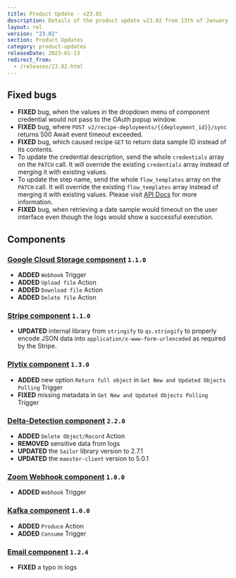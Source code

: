 ```yaml
---
title: Product Update - v23.02
description: Details of the product update v23.02 from 13th of January 2023.
layout: rel
version: "23.02"
section: Product Updates
category: product-updates
releaseDate: 2023-01-13
redirect_from:
  - /releases/23.02.html
---
```


## Fixed bugs

*   **FIXED** bug, when the values in the dropdown menu of component credential would not pass to the OAuth popup window.
*   **FIXED** bug, where `POST v2/recipe-deployments/{{deployment_id}}/sync` returns 500 Await event timeout exceeded.
*   **FIXED** bug, which caused recipe `GET` to return data sample ID instead of its contents.
  *   To update the credential description, send the whole `credentials` array on the `PATCH` call. It will override the existing `credentials` array instead of merging it with existing values.
  *   To update the step name, send the whole `flow_templates` array on the `PATCH` call. It will override the existing `flow_templates` array instead of merging it with existing values. Please visit [API Docs](({{site.data.tenant.apiDocsUri}}/v2#/recipes/patch_recipes__recipe_id)) for more information.
*   **FIXED** bug, when retrieving a date sample would timeout on the user interface even though the logs would show a successful execution.

## Components

### [Google Cloud Storage component](/components/google-cloud-storage/) `1.1.0`

*   **ADDED**  `Webhook` Trigger
*   **ADDED**  `Upload file` Action
*   **ADDED**  `Download file` Action
*   **ADDED**  `Delete file` Action

### [Stripe component](/components/stripe/) `1.1.0`

*   **UPDATED**  internal library from `stringify` to `qs.stringify` to properly encode JSON data into `application/x-www-form-urlencoded` as required by the Stripe.

### [Plytix component](/components/plytix/) `1.3.0`

*   **ADDED**  new option `Return full object` in `Get New and Updated Objects Polling` Trigger
*   **FIXED**  missing metadata in `Get New and Updated Objects Polling` Trigger

### [Delta-Detection component](/components/delta-detection/) `2.2.0`

*   **ADDED**  `Delete Object/Record` Action
*   **REMOVED**  sensitive data from logs
*   **UPDATED**  the `Sailor` library version to 2.7.1
*   **UPDATED**  the `maester-client` version to 5.0.1

### [Zoom Webhook component](/components/zoom-webhook/) `1.0.0`

*   **ADDED** `Webhook` Trigger

### [Kafka component](/components/kafka/) `1.0.0`

*   **ADDED** `Produce` Action
*   **ADDED** `Consume` Trigger

### [Email component](/components/email/) `1.2.4`

*   **FIXED** a typo in logs
